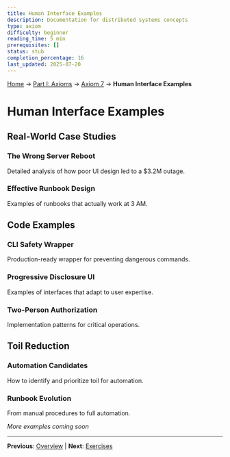 ```yaml
---
title: Human Interface Examples
description: Documentation for distributed systems concepts
type: axiom
difficulty: beginner
reading_time: 5 min
prerequisites: []
status: stub
completion_percentage: 16
last_updated: 2025-07-20
---
```


<!-- Navigation -->
[Home](../../index.md) → [Part I: Axioms](../index.md) → [Axiom 7](index.md) → **Human Interface Examples**

# Human Interface Examples

## Real-World Case Studies

### The Wrong Server Reboot
Detailed analysis of how poor UI design led to a $3.2M outage.

### Effective Runbook Design
Examples of runbooks that actually work at 3 AM.

## Code Examples

### CLI Safety Wrapper
Production-ready wrapper for preventing dangerous commands.

### Progressive Disclosure UI
Examples of interfaces that adapt to user expertise.

### Two-Person Authorization
Implementation patterns for critical operations.

## Toil Reduction

### Automation Candidates
How to identify and prioritize toil for automation.

### Runbook Evolution
From manual procedures to full automation.

*More examples coming soon*

---

**Previous**: [Overview](./) | **Next**: [Exercises](exercises.md)

